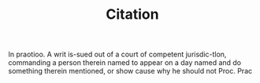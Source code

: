 ---
title: Citation
letter: C
permalink: "/definitions/bld-citation.html"
body: In praotioo. A writ is-sued out of a court of competent jurisdic-tlon, commanding
  a person therein named to appear on a day named and do something therein mentioned,
  or show cause why he should not Proc. Prac
published_at: '2018-07-07'
source: Black's Law Dictionary 2nd Ed (1910)
layout: post
---